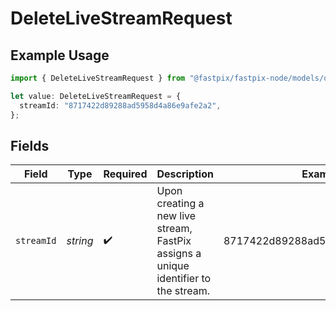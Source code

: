 # DeleteLiveStreamRequest

## Example Usage

```typescript
import { DeleteLiveStreamRequest } from "@fastpix/fastpix-node/models/operations";

let value: DeleteLiveStreamRequest = {
  streamId: "8717422d89288ad5958d4a86e9afe2a2",
};
```

## Fields

| Field                                                                               | Type                                                                                | Required                                                                            | Description                                                                         | Example                                                                             |
| ----------------------------------------------------------------------------------- | ----------------------------------------------------------------------------------- | ----------------------------------------------------------------------------------- | ----------------------------------------------------------------------------------- | ----------------------------------------------------------------------------------- |
| `streamId`                                                                          | *string*                                                                            | :heavy_check_mark:                                                                  | Upon creating a new live stream, FastPix assigns a unique identifier to the stream. | 8717422d89288ad5958d4a86e9afe2a2                                                    |